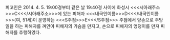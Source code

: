 피고인은 2014. 4. 5. 19:00경부터 같은 날 19:40경 사이에 화성시 <<<시아래주소>>>C<<</시아래주소>>>에 있는 피해자 <<<내국인이름>>>D<<</내국인이름>>>(여, 51세)이 운영하는 <<<S주점>>>E<<</S주점>>> 주점에서 양손으로 주방 일을 하는 피해자를 껴안아 피해자의 가슴을 만지고, 손으로 피해자의 엉덩이를 만져 피해자를 추행하였다.
